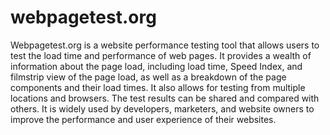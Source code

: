 # webpagetest.org

Webpagetest.org is a website performance testing tool that allows users to test the load time and performance of web pages. It provides a wealth of information about the page load, including load time, Speed Index, and filmstrip view of the page load, as well as a breakdown of the page components and their load times. It also allows for testing from multiple locations and browsers. The test results can be shared and compared with others. It is widely used by developers, marketers, and website owners to improve the performance and user experience of their websites.